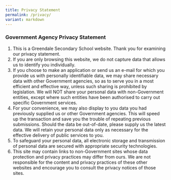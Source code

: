 ```yaml
---
title: Privacy Statement
permalink: /privacy/
variant: markdown
---
```

### **Government Agency Privacy Statement**

1. This is a Greendale Secondary School website. Thank you for examining our privacy statement.
2. If you are only browsing this website, we do not capture data that allows us to identify you individually.  
3. If you choose to make an application or send us an e-mail for which you provide us with personally identifiable data, we may share necessary data with other Government agencies, so as to serve you in a most efficient and effective way, unless such sharing is prohibited by legislation. We will NOT share your personal data with non-Government entities, except where such entities have been authorised to carry out specific Government services.
4. For your convenience, we may also display to you data you had previously supplied us or other Government agencies. This will speed up the transaction and save you the trouble of repeating previous submissions. Should the data be out-of-date, please supply us the latest data. We will retain your personal data only as necessary for the effective delivery of public services to you. 
5. To safeguard your personal data, all electronic storage and transmission of personal data are secured with appropriate security technologies. 
6. This site may contain links to non-Government sites whose data protection and privacy practices may differ from ours. We are not responsible for the content and privacy practices of these other websites and encourage you to consult the privacy notices of those sites.